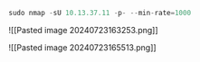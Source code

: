 ```js
sudo nmap -sU 10.13.37.11 -p- --min-rate=1000
```

![[Pasted image 20240723163253.png]]

![[Pasted image 20240723165513.png]]

